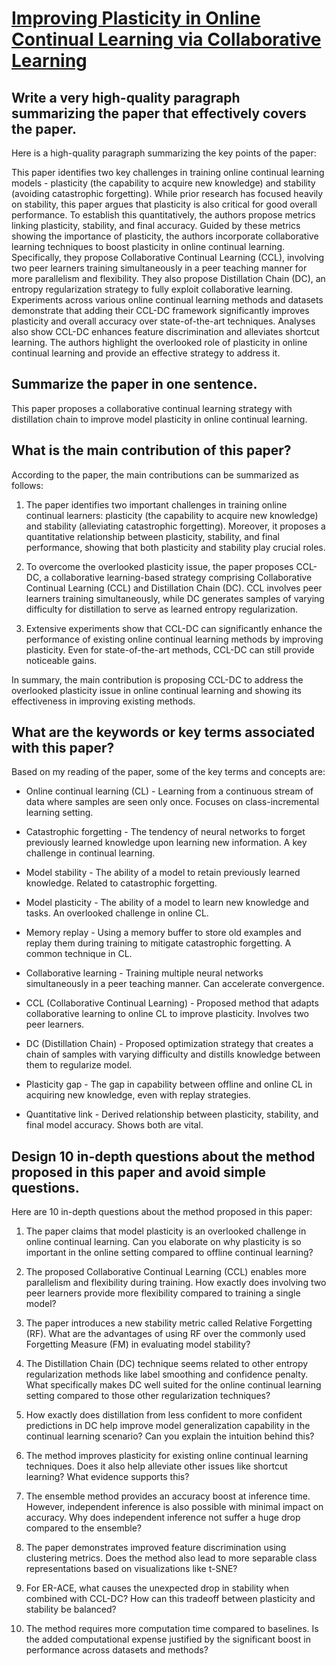 # [Improving Plasticity in Online Continual Learning via Collaborative   Learning](https://arxiv.org/abs/2312.00600)

## Write a very high-quality paragraph summarizing the paper that effectively covers the paper.

 Here is a high-quality paragraph summarizing the key points of the paper:

This paper identifies two key challenges in training online continual learning models - plasticity (the capability to acquire new knowledge) and stability (avoiding catastrophic forgetting). While prior research has focused heavily on stability, this paper argues that plasticity is also critical for good overall performance. To establish this quantitatively, the authors propose metrics linking plasticity, stability, and final accuracy. Guided by these metrics showing the importance of plasticity, the authors incorporate collaborative learning techniques to boost plasticity in online continual learning. Specifically, they propose Collaborative Continual Learning (CCL), involving two peer learners training simultaneously in a peer teaching manner for more parallelism and flexibility. They also propose Distillation Chain (DC), an entropy regularization strategy to fully exploit collaborative learning. Experiments across various online continual learning methods and datasets demonstrate that adding their CCL-DC framework significantly improves plasticity and overall accuracy over state-of-the-art techniques. Analyses also show CCL-DC enhances feature discrimination and alleviates shortcut learning. The authors highlight the overlooked role of plasticity in online continual learning and provide an effective strategy to address it.


## Summarize the paper in one sentence.

 This paper proposes a collaborative continual learning strategy with distillation chain to improve model plasticity in online continual learning.


## What is the main contribution of this paper?

 According to the paper, the main contributions can be summarized as follows:

1. The paper identifies two important challenges in training online continual learners: plasticity (the capability to acquire new knowledge) and stability (alleviating catastrophic forgetting). Moreover, it proposes a quantitative relationship between plasticity, stability, and final performance, showing that both plasticity and stability play crucial roles.

2. To overcome the overlooked plasticity issue, the paper proposes CCL-DC, a collaborative learning-based strategy comprising Collaborative Continual Learning (CCL) and Distillation Chain (DC). CCL involves peer learners training simultaneously, while DC generates samples of varying difficulty for distillation to serve as learned entropy regularization.

3. Extensive experiments show that CCL-DC can significantly enhance the performance of existing online continual learning methods by improving plasticity. Even for state-of-the-art methods, CCL-DC can still provide noticeable gains.

In summary, the main contribution is proposing CCL-DC to address the overlooked plasticity issue in online continual learning and showing its effectiveness in improving existing methods.


## What are the keywords or key terms associated with this paper?

 Based on my reading of the paper, some of the key terms and concepts are:

- Online continual learning (CL) - Learning from a continuous stream of data where samples are seen only once. Focuses on class-incremental learning setting.

- Catastrophic forgetting - The tendency of neural networks to forget previously learned knowledge upon learning new information. A key challenge in continual learning. 

- Model stability - The ability of a model to retain previously learned knowledge. Related to catastrophic forgetting.

- Model plasticity - The ability of a model to learn new knowledge and tasks. An overlooked challenge in online CL.

- Memory replay - Using a memory buffer to store old examples and replay them during training to mitigate catastrophic forgetting. A common technique in CL.

- Collaborative learning - Training multiple neural networks simultaneously in a peer teaching manner. Can accelerate convergence.  

- CCL (Collaborative Continual Learning) - Proposed method that adapts collaborative learning to online CL to improve plasticity. Involves two peer learners.

- DC (Distillation Chain) - Proposed optimization strategy that creates a chain of samples with varying difficulty and distills knowledge between them to regularize model.

- Plasticity gap - The gap in capability between offline and online CL in acquiring new knowledge, even with replay strategies.  

- Quantitative link - Derived relationship between plasticity, stability, and final model accuracy. Shows both are vital.


## Design 10 in-depth questions about the method proposed in this paper and avoid simple questions.

 Here are 10 in-depth questions about the method proposed in this paper:

1. The paper claims that model plasticity is an overlooked challenge in online continual learning. Can you elaborate on why plasticity is so important in the online setting compared to offline continual learning? 

2. The proposed Collaborative Continual Learning (CCL) enables more parallelism and flexibility during training. How exactly does involving two peer learners provide more flexibility compared to training a single model?

3. The paper introduces a new stability metric called Relative Forgetting (RF). What are the advantages of using RF over the commonly used Forgetting Measure (FM) in evaluating model stability? 

4. The Distillation Chain (DC) technique seems related to other entropy regularization methods like label smoothing and confidence penalty. What specifically makes DC well suited for the online continual learning setting compared to those other regularization techniques?  

5. How exactly does distillation from less confident to more confident predictions in DC help improve model generalization capability in the continual learning scenario? Can you explain the intuition behind this?

6. The method improves plasticity for existing online continual learning techniques. Does it also help alleviate other issues like shortcut learning? What evidence supports this?

7. The ensemble method provides an accuracy boost at inference time. However, independent inference is also possible with minimal impact on accuracy. Why does independent inference not suffer a huge drop compared to the ensemble?  

8. The paper demonstrates improved feature discrimination using clustering metrics. Does the method also lead to more separable class representations based on visualizations like t-SNE?

9. For ER-ACE, what causes the unexpected drop in stability when combined with CCL-DC? How can this tradeoff between plasticity and stability be balanced?

10. The method requires more computation time compared to baselines. Is the added computational expense justified by the significant boost in performance across datasets and methods?
